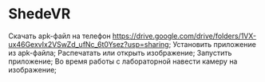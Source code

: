 # ShedeVR
Скачать apk-файл на телефон https://drive.google.com/drive/folders/1VX-ux46GexvIx2VSwZd_ufNc_6t0Ysez?usp=sharing;
Установить приложение из аpk-файла;
Распечатать или открыть изображение;
Запустить приложение;
Во время работы с лабораторной навести камеру на изображение;
